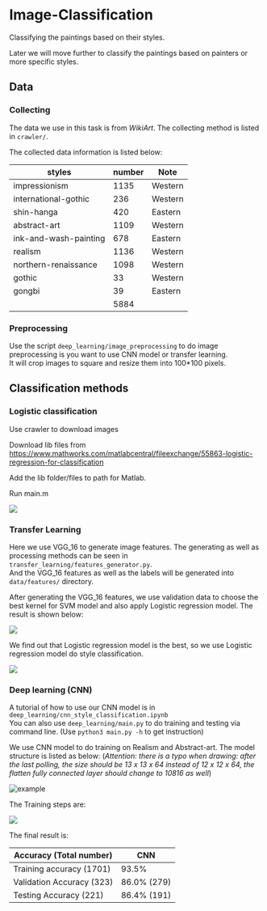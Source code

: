 # Image-Classification
Classifying the paintings based on their styles. 

Later we will move further to classify the paintings based on painters or more specific styles.

## Data 
### Collecting
The data we use in this task is from *WikiArt*. The collecting method is listed in `crawler/`. 

The collected data information is listed below: </br>

| styles  | number  | Note |
|---|---|---|
| impressionism  | 1135  | Western |
| international-gothic  | 236  | Western | 
| shin-hanga  | 420  | Eastern | 
| abstract-art  | 1109  | Western | 
| ink-and-wash-painting  | 678  | Eastern | 
| realism  | 1136  | Western | 
| northern-renaissance  | 1098  | Western | 
| gothic  |  33 | Western | 
| gongbi  | 39  | Eastern | 
| | 5884 | |

### Preprocessing
Use the script `deep_learning/image_preprocessing` to do image preprocessing is you want to use CNN model or transfer learning. </br> 
It will crop images to square and resize them into 100*100 pixels. 

## Classification methods
### Logistic classification

Use crawler to download images

Download lib files from https://www.mathworks.com/matlabcentral/fileexchange/55863-logistic-regression-for-classification

Add the lib folder/files to path for Matlab.

Run main.m

![](https://oh1ulkf4j.qnssl.com/15251606251272.jpg)


### Transfer Learning
Here we use VGG_16 to generate image features. The generating as well as processing methods can be seen in `transfer_learning/features_generator.py`. </br>
And the VGG_16 features as well as the labels will be generated into `data/features/` directory.

After generating the VGG_16 features, we use validation data to choose the best kernel for SVM model and also apply Logistic regression model. The result is shown below: 

![](https://oh1ulkf4j.qnssl.com/15251604946976.jpg)


We find out that Logistic regression model is the best, so we use Logistic regression model do style classification. 

![](https://oh1ulkf4j.qnssl.com/15251605827916.jpg)
 
### Deep learning (CNN)

A tutorial of how to use our CNN model is in `deep_learning/cnn_style_classification.ipynb` <br>
You can also use `deep_learning/main.py` to do training and testing via command line. (Use `python3 main.py -h` to get instruction)<br>

We use CNN model to do training on Realism and Abstract-art. The model structure is listed as below: (*Attention: there is a typo when drawing: after the last polling, the size should be 13 x 13 x 64 instead of 12 x 12 x 64, the flatten fully connected layer should change to 10816 as well*)

![example](https://oh1ulkf4j.qnssl.com/example.png)

The Training steps are:

![](https://oh1ulkf4j.qnssl.com/15251608156302.jpg)

The final result is:

| Accuracy (Total number)  | CNN  |
|---|---|
| Training accuracy (1701)  | 93.5%  | 
| Validation Accuracy (323)  | 86.0% (279)  |  
| Testing Accuracy (221)  | 86.4% (191)  | 









